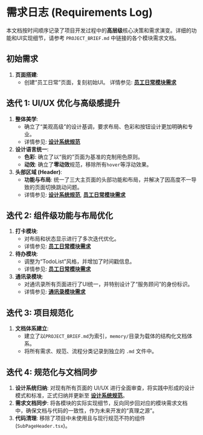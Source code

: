 # 需求日志 (Requirements Log)

本文档按时间顺序记录了项目开发过程中的**高层级**核心决策和需求演变。详细的功能和UI实现细节，请参考 `PROJECT_BRIEF.md` 中链接的各个模块需求文档。

## 初始需求

1.  **页面搭建**:
    -   创建“员工日常”页面，复刻初始UI。 详情参见: **[员工日常模块需求](./module_daily_page.md)**

## 迭代 1: UI/UX 优化与高级感提升

1.  **整体美学**:
    -   确立了“美观高级”的设计基调，要求布局、色彩和按钮设计更加明确和专业。
    -   详情参见: **[设计系统规范](./design_system.md)**
2.  **设计语言统一**:
    -   **色彩**: 确立了以“我的”页面为基准的克制用色原则。
    -   **动效**: 确立了**零动效**规范，移除所有`hover`等浮动效果。
3.  **头部区域 (Header)**:
    -   **功能与布局**: 统一了三大主页面的头部功能和布局，并解决了因高度不一导致的页面切换跳动问题。
    -   详情参见: **[设计系统规范](./design_system.md)**, **[员工日常模块需求](./module_daily_page.md)**

## 迭代 2: 组件级功能与布局优化

1.  **打卡模块**:
    -   对布局和状态显示进行了多次迭代优化。
    -   详情参见: **[员工日常模块需求](./module_daily_page.md)**
2.  **待办模块**:
    -   调整为“TodoList”风格，并增加了时间戳信息。
    -   详情参见: **[员工日常模块需求](./module_daily_page.md)**
3.  **通讯录模块**:
    -   对通讯录所有页面进行了UI统一，并特别设计了“服务顾问”的身份标识。
    -   详情参见: **[通讯录模块需求](./module_contacts.md)**

## 迭代 3: 项目规范化

1.  **文档体系建立**:
    -   建立了以`PROJECT_BRIEF.md`为索引，`memory/`目录为载体的结构化文档体系。
    -   将所有需求、规范、流程分类记录到独立的 `.md` 文件中。

## 迭代 4: 规范化与文档同步

1.  **设计系统归纳**: 对现有所有页面的 UI/UX 进行全面审查，将实践中形成的设计模式和标准，正式归纳并更新至 **[设计系统规范](./design_system.md)**。
2.  **需求文档同步**: 将各模块的实际实现细节，反向同步回对应的模块需求文档中，确保文档与代码的一致性，作为未来开发的“真理之源”。
3.  **代码清理**: 移除了项目中未使用且与现行规范不符的组件 (`SubPageHeader.tsx`)。
